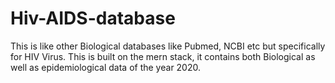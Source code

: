 # Hiv-AIDS-database
This is like other Biological databases like Pubmed, NCBI etc but specifically for HIV Virus.
This is built on the mern stack, it contains both Biological as well as epidemiological data of the year 2020. 
